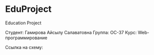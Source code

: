 # EduProject
 Education Project

Студент: Гамирова Айсылу Салаватовна
Группа: ОС-37
Курс: Web-программирование

Ссылка на схему:
